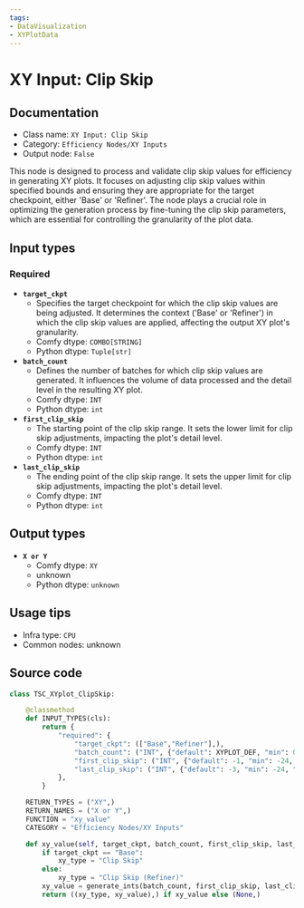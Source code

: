 ```yaml
---
tags:
- DataVisualization
- XYPlotData
---
```


# XY Input: Clip Skip
## Documentation
- Class name: `XY Input: Clip Skip`
- Category: `Efficiency Nodes/XY Inputs`
- Output node: `False`

This node is designed to process and validate clip skip values for efficiency in generating XY plots. It focuses on adjusting clip skip values within specified bounds and ensuring they are appropriate for the target checkpoint, either 'Base' or 'Refiner'. The node plays a crucial role in optimizing the generation process by fine-tuning the clip skip parameters, which are essential for controlling the granularity of the plot data.
## Input types
### Required
- **`target_ckpt`**
    - Specifies the target checkpoint for which the clip skip values are being adjusted. It determines the context ('Base' or 'Refiner') in which the clip skip values are applied, affecting the output XY plot's granularity.
    - Comfy dtype: `COMBO[STRING]`
    - Python dtype: `Tuple[str]`
- **`batch_count`**
    - Defines the number of batches for which clip skip values are generated. It influences the volume of data processed and the detail level in the resulting XY plot.
    - Comfy dtype: `INT`
    - Python dtype: `int`
- **`first_clip_skip`**
    - The starting point of the clip skip range. It sets the lower limit for clip skip adjustments, impacting the plot's detail level.
    - Comfy dtype: `INT`
    - Python dtype: `int`
- **`last_clip_skip`**
    - The ending point of the clip skip range. It sets the upper limit for clip skip adjustments, impacting the plot's detail level.
    - Comfy dtype: `INT`
    - Python dtype: `int`
## Output types
- **`X or Y`**
    - Comfy dtype: `XY`
    - unknown
    - Python dtype: `unknown`
## Usage tips
- Infra type: `CPU`
- Common nodes: unknown


## Source code
```python
class TSC_XYplot_ClipSkip:

    @classmethod
    def INPUT_TYPES(cls):
        return {
            "required": {
                "target_ckpt": (["Base","Refiner"],),
                "batch_count": ("INT", {"default": XYPLOT_DEF, "min": 0, "max": XYPLOT_LIM}),
                "first_clip_skip": ("INT", {"default": -1, "min": -24, "max": -1, "step": 1}),
                "last_clip_skip": ("INT", {"default": -3, "min": -24, "max": -1, "step": 1}),
            },
        }

    RETURN_TYPES = ("XY",)
    RETURN_NAMES = ("X or Y",)
    FUNCTION = "xy_value"
    CATEGORY = "Efficiency Nodes/XY Inputs"

    def xy_value(self, target_ckpt, batch_count, first_clip_skip, last_clip_skip):
        if target_ckpt == "Base":
            xy_type = "Clip Skip"
        else:
            xy_type = "Clip Skip (Refiner)"
        xy_value = generate_ints(batch_count, first_clip_skip, last_clip_skip)
        return ((xy_type, xy_value),) if xy_value else (None,)

```
